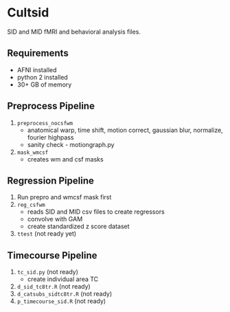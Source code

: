 # Cultsid 

SID and MID fMRI and behavioral analysis files. 

## Requirements

* AFNI installed
* python 2 installed
* 30+ GB of memory

## Preprocess Pipeline

1. `preprocess_nocsfwm`
	* anatomical warp, time shift, motion correct, gaussian blur, normalize, fourier highpass
	* sanity check - motiongraph.py
2. `mask_wmcsf`
	* creates wm and csf masks

## Regression Pipeline

1. Run prepro and wmcsf mask first
2. `reg_csfwm`
	* reads SID and MID csv files to create regressors
	* convolve with GAM 
	* create standardized z score dataset
3. `ttest` (not ready yet)

## Timecourse Pipeline

1. `tc_sid.py` (not ready)
	* create individual area TC
2. `d_sid_tc8tr.R` (not ready)
3. `d_catsubs_sidtc8tr.R` (not ready)
4. `p_timecourse_sid.R` (not ready)
